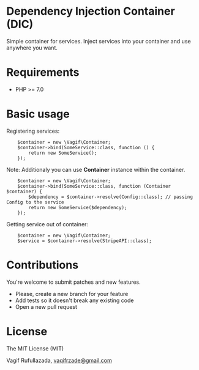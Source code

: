Dependency Injection Container (DIC)
===
Simple container for services. Inject services into your container and use anywhere you want.

Requirements
===
- PHP >= 7.0

Basic usage
===

Registering services:
```
    $container = new \Vagif\Container;
    $container->bind(SomeService::class, function () {
        return new SomeService();   
    });
```

Note: Additionaly you can use **Container** instance within the container.

```
    $container = new \Vagif\Container;
    $container->bind(SomeService::class, function (Container $container) {
        $dependency = $container->resolve(Config::class); // passing Config to the service
        return new SomeService($dependency);   
    });
```

Getting service out of container:
``` 
    $container = new \Vagif\Container;
    $service = $container->resolve(StripeAPI::class);
```

Contributions
===
You're welcome to submit patches and new features.

- Please, create a new branch for your feature
- Add tests so it doesn't break any existing code
- Open a new pull request

License
===
The MIT License (MIT)

Vagif Rufullazada, vaqifrzade@gmail.com